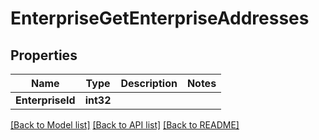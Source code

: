 # EnterpriseGetEnterpriseAddresses

## Properties

Name | Type | Description | Notes
------------ | ------------- | ------------- | -------------
**EnterpriseId** | **int32** |  | 

[[Back to Model list]](../README.md#documentation-for-models) [[Back to API list]](../README.md#documentation-for-api-endpoints) [[Back to README]](../README.md)


